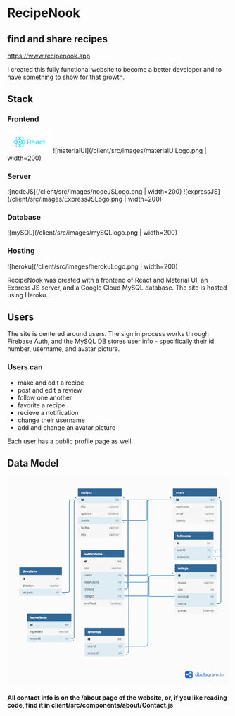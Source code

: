 # RecipeNook
## find and share recipes

https://www.recipenook.app

I created this fully functional website to become a better
developer and to have something to show for that growth.

## Stack

### Frontend
<img src="/client/src/images/reactLogo.jpg" width="100">
![materialUI](/client/src/images/materialUILogo.png | width=200)

### Server
![nodeJS](/client/src/images/nodeJSLogo.png | width=200)
![expressJS](/client/src/images/ExpressJSLogo.png | width=200)

### Database
![mySQL](/client/src/images/mySQLlogo.png | width=200)

### Hosting
![heroku](/client/src/images/herokuLogo.png | width=200)

RecipeNook was created with a frontend of React and Material UI,
an Express JS server, and a Google Cloud MySQL database. The site is
hosted using Heroku.

## Users

The site is centered around users. The sign in process works through
Firebase Auth, and the MySQL DB stores user info - specifically their
id number, username, and avatar picture.

### Users can 
- make and edit a recipe
- post and edit a review
- follow one another
- favorite a recipe
- recieve a notification
- change their username
- add and change an avatar picture

Each user has a public profile page as well.

## Data Model

![DB model](/client/src/images/MySQLmodel.png)


#### All contact info is on the /about page of the website, or, if you like reading code, find it in client/src/components/about/Contact.js

